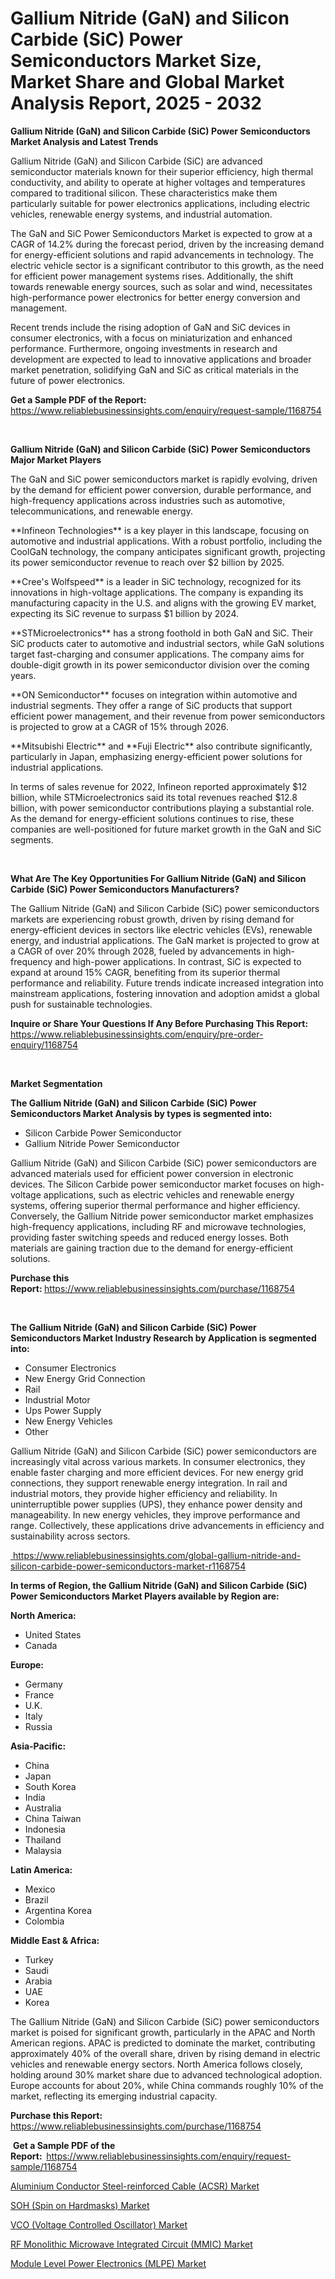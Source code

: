 <p><h1>Gallium Nitride (GaN) and Silicon Carbide (SiC) Power Semiconductors Market Size, Market Share and Global Market Analysis Report, 2025 - 2032</h1></p><p><strong>Gallium Nitride (GaN) and Silicon Carbide (SiC) Power Semiconductors Market Analysis and Latest Trends</strong></p>
<p><p>Gallium Nitride (GaN) and Silicon Carbide (SiC) are advanced semiconductor materials known for their superior efficiency, high thermal conductivity, and ability to operate at higher voltages and temperatures compared to traditional silicon. These characteristics make them particularly suitable for power electronics applications, including electric vehicles, renewable energy systems, and industrial automation.</p><p>The GaN and SiC Power Semiconductors Market is expected to grow at a CAGR of 14.2% during the forecast period, driven by the increasing demand for energy-efficient solutions and rapid advancements in technology. The electric vehicle sector is a significant contributor to this growth, as the need for efficient power management systems rises. Additionally, the shift towards renewable energy sources, such as solar and wind, necessitates high-performance power electronics for better energy conversion and management.</p><p>Recent trends include the rising adoption of GaN and SiC devices in consumer electronics, with a focus on miniaturization and enhanced performance. Furthermore, ongoing investments in research and development are expected to lead to innovative applications and broader market penetration, solidifying GaN and SiC as critical materials in the future of power electronics.</p></p>
<p><strong>Get a Sample PDF of the Report:&nbsp;</strong> <a href="https://www.reliablebusinessinsights.com/enquiry/request-sample/1168754?utm_campaign=113&utm_medium=2&utm_source=Github&utm_content=ia&utm_term=13022025&utm_id=gallium-nitride-gan-and-silicon-carbide-sic-power-semiconductors">https://www.reliablebusinessinsights.com/enquiry/request-sample/1168754</a></p>
<p>&nbsp;</p>
<p><strong>Gallium Nitride (GaN) and Silicon Carbide (SiC) Power Semiconductors Major Market Players</strong></p>
<p><p>The GaN and SiC power semiconductors market is rapidly evolving, driven by the demand for efficient power conversion, durable performance, and high-frequency applications across industries such as automotive, telecommunications, and renewable energy. </p><p>**Infineon Technologies** is a key player in this landscape, focusing on automotive and industrial applications. With a robust portfolio, including the CoolGaN technology, the company anticipates significant growth, projecting its power semiconductor revenue to reach over $2 billion by 2025.</p><p>**Cree's Wolfspeed** is a leader in SiC technology, recognized for its innovations in high-voltage applications. The company is expanding its manufacturing capacity in the U.S. and aligns with the growing EV market, expecting its SiC revenue to surpass $1 billion by 2024. </p><p>**STMicroelectronics** has a strong foothold in both GaN and SiC. Their SiC products cater to automotive and industrial sectors, while GaN solutions target fast-charging and consumer applications. The company aims for double-digit growth in its power semiconductor division over the coming years.</p><p>**ON Semiconductor** focuses on integration within automotive and industrial segments. They offer a range of SiC products that support efficient power management, and their revenue from power semiconductors is projected to grow at a CAGR of 15% through 2026.</p><p>**Mitsubishi Electric** and **Fuji Electric** also contribute significantly, particularly in Japan, emphasizing energy-efficient power solutions for industrial applications.</p><p>In terms of sales revenue for 2022, Infineon reported approximately $12 billion, while STMicroelectronics said its total revenues reached $12.8 billion, with power semiconductor contributions playing a substantial role. As the demand for energy-efficient solutions continues to rise, these companies are well-positioned for future market growth in the GaN and SiC segments.</p></p>
<p>&nbsp;</p>
<p><strong>What Are The Key Opportunities For Gallium Nitride (GaN) and Silicon Carbide (SiC) Power Semiconductors Manufacturers?</strong></p>
<p><p>The Gallium Nitride (GaN) and Silicon Carbide (SiC) power semiconductors markets are experiencing robust growth, driven by rising demand for energy-efficient devices in sectors like electric vehicles (EVs), renewable energy, and industrial applications. The GaN market is projected to grow at a CAGR of over 20% through 2028, fueled by advancements in high-frequency and high-power applications. In contrast, SiC is expected to expand at around 15% CAGR, benefiting from its superior thermal performance and reliability. Future trends indicate increased integration into mainstream applications, fostering innovation and adoption amidst a global push for sustainable technologies.</p></p>
<p><strong>Inquire or Share Your Questions If Any Before Purchasing This Report:</strong> <a href="https://www.reliablebusinessinsights.com/enquiry/pre-order-enquiry/1168754?utm_campaign=113&utm_medium=2&utm_source=Github&utm_content=ia&utm_term=13022025&utm_id=gallium-nitride-gan-and-silicon-carbide-sic-power-semiconductors">https://www.reliablebusinessinsights.com/enquiry/pre-order-enquiry/1168754</a></p>
<p>&nbsp;</p>
<p><strong>Market Segmentation</strong></p>
<p><strong>The Gallium Nitride (GaN) and Silicon Carbide (SiC) Power Semiconductors Market Analysis by types is segmented into:</strong></p>
<p><ul><li>Silicon Carbide Power Semiconductor</li><li>Gallium Nitride Power Semiconductor</li></ul></p>
<p><p>Gallium Nitride (GaN) and Silicon Carbide (SiC) power semiconductors are advanced materials used for efficient power conversion in electronic devices. The Silicon Carbide power semiconductor market focuses on high-voltage applications, such as electric vehicles and renewable energy systems, offering superior thermal performance and higher efficiency. Conversely, the Gallium Nitride power semiconductor market emphasizes high-frequency applications, including RF and microwave technologies, providing faster switching speeds and reduced energy losses. Both materials are gaining traction due to the demand for energy-efficient solutions.</p></p>
<p><strong>Purchase this Report:&nbsp;</strong><a href="https://www.reliablebusinessinsights.com/purchase/1168754?utm_campaign=113&utm_medium=2&utm_source=Github&utm_content=ia&utm_term=13022025&utm_id=gallium-nitride-gan-and-silicon-carbide-sic-power-semiconductors">https://www.reliablebusinessinsights.com/purchase/1168754</a></p>
<p>&nbsp;</p>
<p><strong>The Gallium Nitride (GaN) and Silicon Carbide (SiC) Power Semiconductors Market Industry Research by Application is segmented into:</strong></p>
<p><ul><li>Consumer Electronics</li><li>New Energy Grid Connection</li><li>Rail</li><li>Industrial Motor</li><li>Ups Power Supply</li><li>New Energy Vehicles</li><li>Other</li></ul></p>
<p><p>Gallium Nitride (GaN) and Silicon Carbide (SiC) power semiconductors are increasingly vital across various markets. In consumer electronics, they enable faster charging and more efficient devices. For new energy grid connections, they support renewable energy integration. In rail and industrial motors, they provide higher efficiency and reliability. In uninterruptible power supplies (UPS), they enhance power density and manageability. In new energy vehicles, they improve performance and range. Collectively, these applications drive advancements in efficiency and sustainability across sectors.</p></p>
<p><a href="https://www.reliablebusinessinsights.com/global-gallium-nitride-and-silicon-carbide-power-semiconductors-market-r1168754?utm_campaign=113&utm_medium=2&utm_source=Github&utm_content=ia&utm_term=13022025&utm_id=gallium-nitride-gan-and-silicon-carbide-sic-power-semiconductors">&nbsp;https://www.reliablebusinessinsights.com/global-gallium-nitride-and-silicon-carbide-power-semiconductors-market-r1168754</a></p>
<p><strong>In terms of Region, the Gallium Nitride (GaN) and Silicon Carbide (SiC) Power Semiconductors Market Players available by Region are:</strong></p>
<p>
    <p> <strong> North America: </strong>
        <ul>
            <li>United States</li>
            <li>Canada</li>
        </ul>
        </p> 
    <p> <strong> Europe: </strong>
        <ul>
            <li>Germany</li>
            <li>France</li>
            <li>U.K.</li>
            <li>Italy</li>
            <li>Russia</li>
        </ul>
        </p> 
    <p> <strong> Asia-Pacific: </strong>
        <ul>
            <li>China</li>
            <li>Japan</li>
            <li>South Korea</li>
            <li>India</li>
            <li>Australia</li>
            <li>China Taiwan</li>
            <li>Indonesia</li>
            <li>Thailand</li>
            <li>Malaysia</li>
        </ul>
        </p> 
    <p> <strong> Latin America: </strong>
        <ul>
            <li>Mexico</li>
            <li>Brazil</li>
            <li>Argentina Korea</li>
            <li>Colombia</li>
        </ul>
        </p> 
    <p> <strong> Middle East & Africa: </strong>
        <ul>
            <li>Turkey</li>
            <li>Saudi</li>
            <li>Arabia</li>
            <li>UAE</li>
            <li>Korea</li>
        </ul>
    </p>
    </p>
<p><p>The Gallium Nitride (GaN) and Silicon Carbide (SiC) power semiconductors market is poised for significant growth, particularly in the APAC and North American regions. APAC is predicted to dominate the market, contributing approximately 40% of the overall share, driven by rising demand in electric vehicles and renewable energy sectors. North America follows closely, holding around 30% market share due to advanced technological adoption. Europe accounts for about 20%, while China commands roughly 10% of the market, reflecting its emerging industrial capacity.</p></p>
<p><strong>Purchase this Report: </strong><a href="https://www.reliablebusinessinsights.com/purchase/1168754?utm_campaign=113&utm_medium=2&utm_source=Github&utm_content=ia&utm_term=13022025&utm_id=gallium-nitride-gan-and-silicon-carbide-sic-power-semiconductors">https://www.reliablebusinessinsights.com/purchase/1168754</a></p>
<p>&nbsp;<strong>Get a Sample PDF of the Report:&nbsp;&nbsp;</strong><a href="https://www.reliablebusinessinsights.com/enquiry/request-sample/1168754?utm_campaign=113&utm_medium=2&utm_source=Github&utm_content=ia&utm_term=13022025&utm_id=gallium-nitride-gan-and-silicon-carbide-sic-power-semiconductors">https://www.reliablebusinessinsights.com/enquiry/request-sample/1168754</a></p>
<p><strong></strong></p>
<p><p><a href="https://github.com/denbelnmer50/Market-Research-Report-List-1/blob/main/aluminium-conductor-steel-reinforced-cable-acsr-market.md?utm_campaign=113&utm_medium=2&utm_source=Github&utm_content=ia&utm_term=13022025&utm_id=gallium-nitride-gan-and-silicon-carbide-sic-power-semiconductors">Aluminium Conductor Steel-reinforced Cable (ACSR) Market</a></p><p><a href="https://github.com/krulicfidura/Market-Research-Report-List-1/blob/main/soh-spin-on-hardmasks-market.md?utm_campaign=113&utm_medium=2&utm_source=Github&utm_content=ia&utm_term=13022025&utm_id=gallium-nitride-gan-and-silicon-carbide-sic-power-semiconductors">SOH (Spin on Hardmasks) Market</a></p><p><a href="https://github.com/dibesnayee/Market-Research-Report-List-1/blob/main/vco-voltage-controlled-oscillator-market.md?utm_campaign=113&utm_medium=2&utm_source=Github&utm_content=ia&utm_term=13022025&utm_id=gallium-nitride-gan-and-silicon-carbide-sic-power-semiconductors">VCO (Voltage Controlled Oscillator) Market</a></p><p><a href="https://github.com/shewlisapsai/Market-Research-Report-List-1/blob/main/rf-monolithic-microwave-integrated-circuit-mmic-market.md?utm_campaign=113&utm_medium=2&utm_source=Github&utm_content=ia&utm_term=13022025&utm_id=gallium-nitride-gan-and-silicon-carbide-sic-power-semiconductors">RF Monolithic Microwave Integrated Circuit (MMIC) Market</a></p><p><a href="https://github.com/vassihucz/Market-Research-Report-List-1/blob/main/module-level-power-electronics-mlpe-market.md?utm_campaign=113&utm_medium=2&utm_source=Github&utm_content=ia&utm_term=13022025&utm_id=gallium-nitride-gan-and-silicon-carbide-sic-power-semiconductors">Module Level Power Electronics (MLPE) Market</a></p></p>